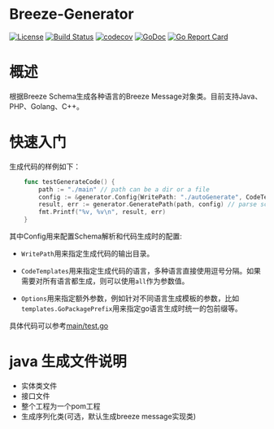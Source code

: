 # Breeze-Generator
[![License](https://img.shields.io/badge/License-Apache%202.0-blue.svg)](https://github.com/weibreeze/breeze-generator/blob/master/LICENSE)
[![Build Status](https://img.shields.io/travis/weibreeze/breeze-generator/master.svg?label=Build)](https://travis-ci.org/weibreeze/breeze-generator)
[![codecov](https://codecov.io/gh/weibreeze/breeze-generator/branch/master/graph/badge.svg)](https://codecov.io/gh/weibreeze/breeze-generator)
[![GoDoc](https://godoc.org/github.com/weibreeze/breeze-generator?status.svg&style=flat)](https://godoc.org/github.com/weibreeze/breeze-generator)
[![Go Report Card](https://goreportcard.com/badge/github.com/weibreeze/breeze-generator)](https://goreportcard.com/report/github.com/weibreeze/breeze-generator)


# 概述
根据Breeze Schema生成各种语言的Breeze Message对象类。目前支持Java、PHP、Golang、C++。

# 快速入门

生成代码的样例如下：

```go
    func testGenerateCode() {
        path := "./main" // path can be a dir or a file
        config := &generator.Config{WritePath: "./autoGenerate", CodeTemplates: "php, go, java", Options: make(map[string]string)}
        result, err := generator.GeneratePath(path, config) // parse schema and generate code
        fmt.Printf("%v, %v\n", result, err)
    }
```

其中Config用来配置Schema解析和代码生成时的配置:

* `WritePath`用来指定生成代码的输出目录。

* `CodeTemplates`用来指定生成代码的语言，多种语言直接使用逗号分隔。如果需要对所有语言都生成，则可以使用`all`作为参数值。

* `Options`用来指定额外参数，例如针对不同语言生成模板的参数，比如`templates.GoPackagePrefix`用来指定go语言生成时统一的包前缀等。

具体代码可以参考[main/test.go](https://github.com/weibreeze/breeze-generator/blob/master/main/test.go)

# java 生成文件说明
- 实体类文件
- 接口文件
- 整个工程为一个pom工程
- 生成序列化类(可选，默认生成breeze message实现类)

